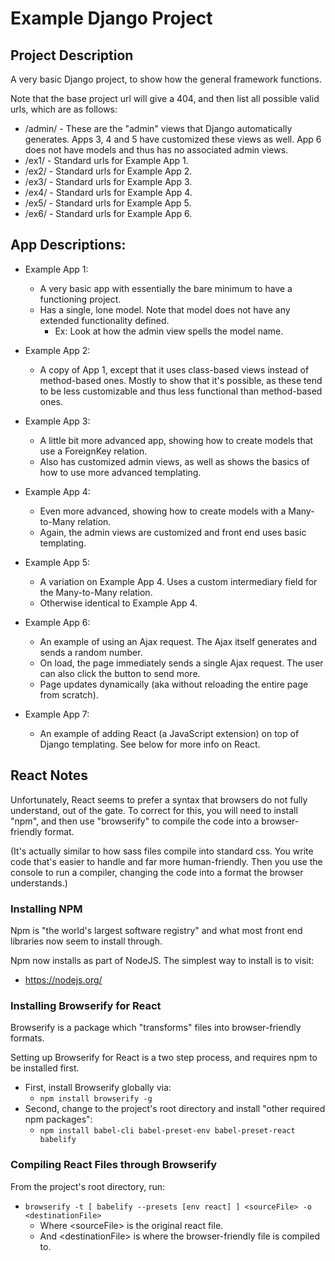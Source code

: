 
# Example Django Project

## Project Description

A very basic Django project, to show how the general framework functions.

Note that the base project url will give a 404, and then list all possible valid urls, which are as follows:
* /admin/ - These are the "admin" views that Django automatically generates. Apps 3, 4 and 5 have customized these
views as well. App 6 does not have models and thus has no associated admin views.
* /ex1/ - Standard urls for Example App 1.
* /ex2/ - Standard urls for Example App 2.
* /ex3/ - Standard urls for Example App 3.
* /ex4/ - Standard urls for Example App 4.
* /ex5/ - Standard urls for Example App 5.
* /ex6/ - Standard urls for Example App 6.


## App Descriptions:

* Example App 1:
    * A very basic app with essentially the bare minimum to have a functioning project.
    * Has a single, lone model. Note that model does not have any extended functionality defined.
        *  Ex: Look at how the admin view spells the model name.


* Example App 2:
    * A copy of App 1, except that it uses class-based views instead of method-based ones. Mostly to show that it's
    possible, as these tend to be less customizable and thus less functional than method-based ones.


* Example App 3:
    * A little bit more advanced app, showing how to create models that use a ForeignKey relation.
    * Also has customized admin views, as well as shows the basics of how to use more advanced templating.


* Example App 4:
    * Even more advanced, showing how to create models with a Many-to-Many relation.
    * Again, the admin views are customized and front end uses basic templating.


* Example App 5:
    * A variation on Example App 4. Uses a custom intermediary field for the Many-to-Many relation.
    * Otherwise identical to Example App 4.
    
    
* Example App 6:
    * An example of using an Ajax request. The Ajax itself generates and sends a random number.
    * On load, the page immediately sends a single Ajax request. The user can also click the button to send more.
    * Page updates dynamically (aka without reloading the entire page from scratch).


* Example App 7:
    * An example of adding React (a JavaScript extension) on top of Django templating. See below for more info on React.
    
    
## React Notes

Unfortunately, React seems to prefer a syntax that browsers do not fully understand, out of the gate. To correct for
this, you will need to install "npm", and then use "browserify" to compile the code into a browser-friendly format.

(It's actually similar to how sass files compile into standard css. You write code that's easier to handle and far more
human-friendly. Then you use the console to run a compiler, changing the code into a format the browser understands.)

### Installing NPM

Npm is "the world's largest software registry" and what most front end libraries now seem to install through.

Npm now installs as part of NodeJS. The simplest way to install is to visit:
* https://nodejs.org/

### Installing Browserify for React

Browserify is a package which "transforms" files into browser-friendly formats.

Setting up Browserify for React is a two step process, and requires npm to be installed first.

* First, install Browserify globally via:
    * ```npm install browserify -g```
* Second, change to the project's root directory and install "other required npm packages":
    * ```npm install babel-cli babel-preset-env babel-preset-react babelify```

### Compiling React Files through Browserify

From the project's root directory, run:
* ```browserify -t [ babelify --presets [env react] ] <sourceFile> -o <destinationFile>```
    * Where \<sourceFile> is the original react file.
    * And \<destinationFile> is where the browser-friendly file is compiled to.
